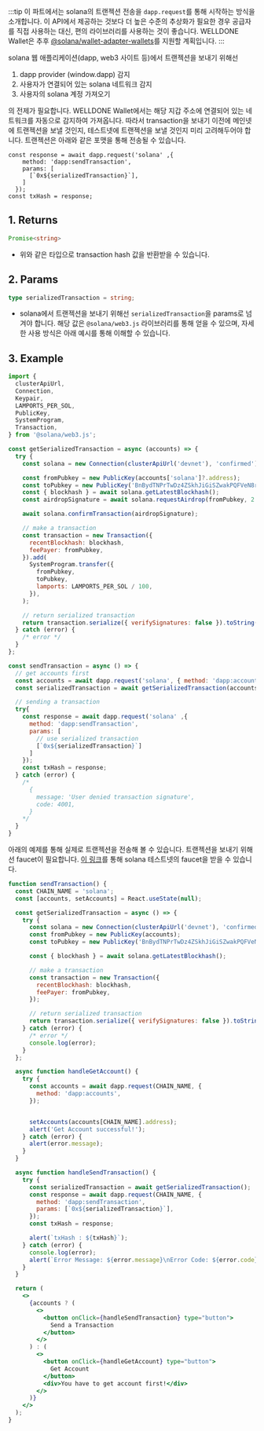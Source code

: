 :::tip
이 파트에서는 solana의 트랜젝션 전송을 `dapp.request`를 통해 시작하는 방식을 소개합니다. 이 API에서 제공하는 것보다 더 높은 수준의 추상화가 필요한 경우 공급자를 직접 사용하는 대신, 편의 라이브러리를 사용하는 것이 좋습니다. WELLDONE Wallet은 추후 [@solana/wallet-adapter-wallets](https://www.npmjs.com/package/@solana/wallet-adapter-wallets)를 지원할 계획입니다.
:::

solana 웹 애플리케이션(dapp, web3 사이트 등)에서 트랜젝션을 보내기 위해선 

1. dapp provider (window.dapp) 감지
2. 사용자가 연결되어 있는 solana 네트워크 감지
3. 사용자의 solana 계정 가져오기

의 전제가 필요합니다. WELLDONE Wallet에서는 해당 지갑 주소에 연결되어 있는 네트워크를 자동으로 감지하여 가져옵니다. 따라서 transaction을 보내기 이전에 메인넷에 트랜젝션을 보낼 것인지, 테스트넷에 트랜젝션을 보낼 것인지 미리 고려해두어야 합니다. 트랜젝션은 아래와 같은 포맷을 통해 전송될 수 있습니다.


```tsx
const response = await dapp.request('solana' ,{
    method: 'dapp:sendTransaction',
    params: [
      [`0x${serializedTransaction}`],
    ]
  });
const txHash = response;
```
## 1. Returns
```typescript
Promise<string>
```
  * 위와 같은 타입으로 transaction hash 값을 반환받을 수 있습니다.

## 2. Params
```typescript
type serializedTransaction = string;
```

* solana에서 트랜젝션을 보내기 위해선 `serializedTransaction`을 params로 넘겨야 합니다. 해당 값은 `@solana/web3.js` 라이브러리를 통해 얻을 수 있으며, 자세한 사용 방식은 아래 예시를 통해 이해할 수 있습니다.



## 3. Example
```javascript 
import {
  clusterApiUrl,
  Connection,
  Keypair,
  LAMPORTS_PER_SOL,
  PublicKey,
  SystemProgram,
  Transaction,
} from '@solana/web3.js';

const getSerializedTransaction = async (accounts) => {
  try {
    const solana = new Connection(clusterApiUrl('devnet'), 'confirmed');

    const fromPubkey = new PublicKey(accounts['solana']?.address);
    const toPubkey = new PublicKey('BnBydTNPrTwDz4ZSkhJiGiSZwakPQFVeN8rgdAS2Yc7F'); // allthatnode 
    const { blockhash } = await solana.getLatestBlockhash();
    const airdropSignature = await solana.requestAirdrop(fromPubkey, 2 * LAMPORTS_PER_SOL);

    await solana.confirmTransaction(airdropSignature);

    // make a transaction
    const transaction = new Transaction({
      recentBlockhash: blockhash,
      feePayer: fromPubkey,
    }).add(
      SystemProgram.transfer({
        fromPubkey,
        toPubkey,
        lamports: LAMPORTS_PER_SOL / 100,
      }),
    );

    // return serialized transaction
    return transaction.serialize({ verifySignatures: false }).toString('hex');
  } catch (error) {
    /* error */
  }
};

const sendTransaction = async () => {
  // get accounts first
  const accounts = await dapp.request('solana', { method: 'dapp:accounts' });
  const serializedTransaction = await getSerializedTransaction(accounts);

  // sending a transaction
  try{
    const response = await dapp.request('solana' ,{
      method: 'dapp:sendTransaction',
      params: [
        // use serialized transaction
        [`0x${serializedTransaction}`]
      ]
    });
    const txHash = response;
  } catch (error) {
    /* 
      {
        message: 'User denied transaction signature',
        code: 4001,
      }
    */
  }
}
```

아래의 예제를 통해 실제로 트랜젝션을 전송해 볼 수 있습니다. 트랜젝션을 보내기 위해선 faucet이 필요합니다. [이 링크](https://solfaucet.com/)를 통해 solana 테스트넷의 faucet을 받을 수 있습니다.


```jsx live 
function sendTransaction() {
  const CHAIN_NAME = 'solana';
  const [accounts, setAccounts] = React.useState(null);

  const getSerializedTransaction = async () => {
    try {
      const solana = new Connection(clusterApiUrl('devnet'), 'confirmed');
      const fromPubkey = new PublicKey(accounts);
      const toPubkey = new PublicKey('BnBydTNPrTwDz4ZSkhJiGiSZwakPQFVeN8rgdAS2Yc7F'); // allthatnode

      const { blockhash } = await solana.getLatestBlockhash();

      // make a transaction
      const transaction = new Transaction({
        recentBlockhash: blockhash,
        feePayer: fromPubkey,
      });

      // return serialized transaction
      return transaction.serialize({ verifySignatures: false }).toString('hex');
    } catch (error) {
      /* error */
      console.log(error);
    }
  };

  async function handleGetAccount() {
    try {
      const accounts = await dapp.request(CHAIN_NAME, {
        method: 'dapp:accounts',
      });


      setAccounts(accounts[CHAIN_NAME].address);
      alert('Get Account successful!');
    } catch (error) {
      alert(error.message);
    }
  }

  async function handleSendTransaction() {
    try {
      const serializedTransaction = await getSerializedTransaction();
      const response = await dapp.request(CHAIN_NAME, {
        method: 'dapp:sendTransaction',
        params: [`0x${serializedTransaction}`],
      });
      const txHash = response;

      alert(`txHash : ${txHash}`);
    } catch (error) {
      console.log(error);
      alert(`Error Message: ${error.message}\nError Code: ${error.code}`);
    }
  }

  return (
    <>
      {accounts ? (
        <>
          <button onClick={handleSendTransaction} type="button">
            Send a Transaction
          </button>
        </>
      ) : (
        <>
          <button onClick={handleGetAccount} type="button">
            Get Account
          </button>
          <div>You have to get account first!</div>
        </>
      )}
    </>
  );
}
```